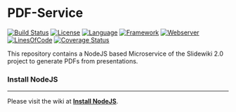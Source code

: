 # PDF-Service #
[![Build Status](https://travis-ci.org/slidewiki/PDF-Service.svg?branch=master)](https://travis-ci.org/slidewiki/PDF-Service)
[![License](https://img.shields.io/badge/License-MPL%202.0-green.svg)](https://github.com/slidewiki/PDF-Service/blob/master/LICENSE)
[![Language](https://img.shields.io/badge/Language-Javascript%20ECMA2015-lightgrey.svg)](https://developer.mozilla.org/en-US/docs/Web/JavaScript)
[![Framework](https://img.shields.io/badge/Framework-NodeJS%206.2.0-blue.svg)](https://nodejs.org/)
[![Webserver](https://img.shields.io/badge/Webserver-Hapi%2013.4.0-blue.svg)](http://hapijs.com/)
[![LinesOfCode](https://img.shields.io/badge/LOC-593-lightgrey.svg)](https://github.com/slidewiki/PDF-Service/blob/master/application/package.json)
[![Coverage Status](https://coveralls.io/repos/github/slidewiki/PDF-Service/badge.svg?branch=master)](https://coveralls.io/github/slidewiki/PDF-Service?branch=master)

This repository contains a NodeJS based Microservice of the Slidewiki 2.0 project to generate PDFs from presentations.

### Install NodeJS ###
---
Please visit the wiki at [**Install NodeJS**](https://github.com/slidewiki/microservice-template/wiki/Install-NodeJS).
